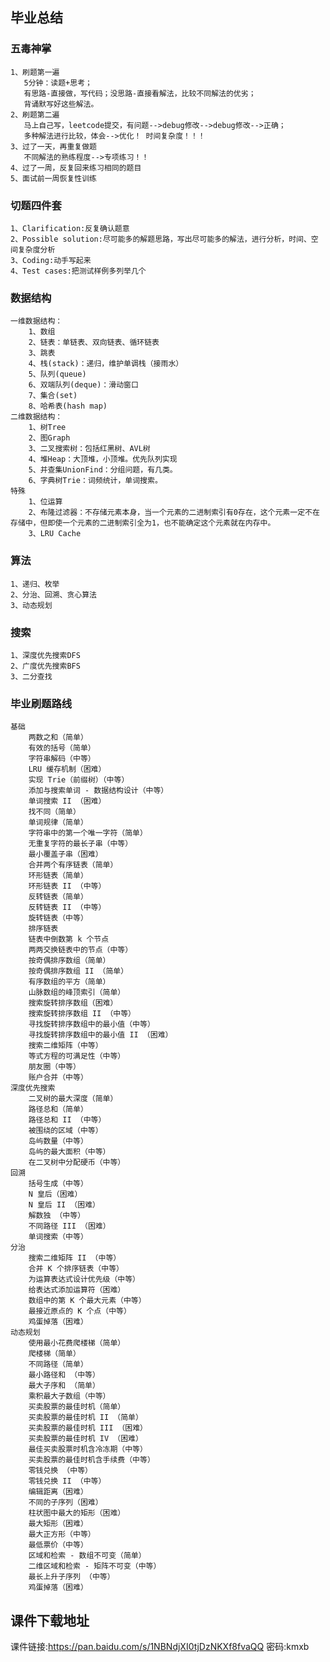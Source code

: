 ## 毕业总结
### 五毒神掌
    1、刷题第一遍
       5分钟：读题+思考；
       有思路-直接做，写代码；没思路-直接看解法，比较不同解法的优劣；
       背诵默写好这些解法。
    2、刷题第二遍
       马上自己写，leetcode提交，有问题-->debug修改-->debug修改-->正确；
       多种解法进行比较，体会-->优化！ 时间复杂度！！！
    3、过了一天，再重复做题
       不同解法的熟练程度-->专项练习！！
    4、过了一周，反复回来练习相同的题目
    5、面试前一周恢复性训练
    
### 切题四件套
    1、Clarification:反复确认题意
    2、Possible solution:尽可能多的解题思路，写出尽可能多的解法，进行分析，时间、空间复杂度分析
    3、Coding:动手写起来
    4、Test cases:把测试样例多列举几个

### 数据结构
    一维数据结构：
        1、数组
        2、链表：单链表、双向链表、循环链表
        3、跳表
        4、栈(stack)：递归，维护单调栈（接雨水）
        5、队列(queue)
        6、双端队列(deque)：滑动窗口
        7、集合(set)
        8、哈希表(hash map)
    二维数据结构：
        1、树Tree
        2、图Graph
        3、二叉搜索树：包括红黑树、AVL树
        4、堆Heap：大顶堆，小顶堆。优先队列实现
        5、并查集UnionFind：分组问题，有几类。
        6、字典树Trie：词频统计，单词搜索。
    特殊
        1、位运算
        2、布隆过滤器：不存储元素本身，当一个元素的二进制索引有0存在，这个元素一定不在存储中，但即使一个元素的二进制索引全为1，也不能确定这个元素就在内存中。
        3、LRU Cache
        
### 算法
    1、递归、枚举
    2、分治、回溯、贪心算法
    3、动态规划 
        
### 搜索
    1、深度优先搜索DFS
    2、广度优先搜索BFS
    3、二分查找
    
### 毕业刷题路线
    基础
        两数之和（简单）
        有效的括号（简单）
        字符串解码（中等）
        LRU 缓存机制（困难）
        实现 Trie（前缀树）（中等）
        添加与搜索单词 - 数据结构设计（中等）
        单词搜索 II （困难）
        找不同（简单）
        单词规律（简单）
        字符串中的第一个唯一字符（简单）
        无重复字符的最长子串（中等）
        最小覆盖子串（困难）
        合并两个有序链表（简单）
        环形链表（简单）
        环形链表 II （中等）
        反转链表（简单）
        反转链表 II （中等）
        旋转链表（中等）
        排序链表
        链表中倒数第 k 个节点
        两两交换链表中的节点（中等）
        按奇偶排序数组（简单）
        按奇偶排序数组 II （简单）
        有序数组的平方（简单）
        山脉数组的峰顶索引（简单）
        搜索旋转排序数组（困难）
        搜索旋转排序数组 II （中等）
        寻找旋转排序数组中的最小值（中等）
        寻找旋转排序数组中的最小值 II （困难）
        搜索二维矩阵（中等）
        等式方程的可满足性（中等）
        朋友圈（中等）
        账户合并（中等）
    深度优先搜索
        二叉树的最大深度（简单）
        路径总和（简单）
        路径总和 II （中等）
        被围绕的区域（中等）
        岛屿数量（中等）
        岛屿的最大面积（中等）
        在二叉树中分配硬币（中等）
    回溯
        括号生成（中等）
        N 皇后（困难）
        N 皇后 II （困难）
        解数独 （中等）
        不同路径 III （困难）
        单词搜索（中等）
    分治
        搜索二维矩阵 II （中等）
        合并 K 个排序链表（中等）
        为运算表达式设计优先级（中等）
        给表达式添加运算符（困难）
        数组中的第 K 个最大元素（中等）
        最接近原点的 K 个点（中等）
        鸡蛋掉落（困难）
    动态规划
        使用最小花费爬楼梯（简单）
        爬楼梯（简单）
        不同路径（简单）
        最小路径和 （中等）
        最大子序和 （简单）
        乘积最大子数组（中等）
        买卖股票的最佳时机（简单）
        买卖股票的最佳时机 II （简单）
        买卖股票的最佳时机 III （困难）
        买卖股票的最佳时机 IV （困难）
        最佳买卖股票时机含冷冻期（中等）
        买卖股票的最佳时机含手续费（中等）
        零钱兑换 （中等）
        零钱兑换 II （中等）
        编辑距离（困难）
        不同的子序列（困难）
        柱状图中最大的矩形（困难）
        最大矩形（困难）
        最大正方形（中等）
        最低票价（中等）
        区域和检索 - 数组不可变（简单）
        二维区域和检索 - 矩阵不可变（中等）
        最长上升子序列 （中等）
        鸡蛋掉落（困难）
## 课件下载地址

课件链接:https://pan.baidu.com/s/1NBNdjXI0tjDzNKXf8fvaQQ  密码:kmxb